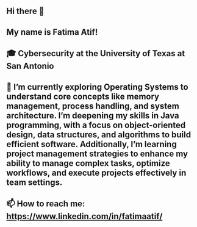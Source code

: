 ## Hi there 👋
## My name is Fatima Atif!
## 🎓 Cybersecurity at the University of Texas at San Antonio
## 🌱 I’m currently exploring Operating Systems to understand core concepts like memory management, process handling, and system architecture. I’m deepening my skills in Java programming, with a focus on object-oriented design, data structures, and algorithms to build efficient software. Additionally, I’m learning project management strategies to enhance my ability to manage complex tasks, optimize workflows, and execute projects effectively in team settings. 
## 📫 How to reach me: https://www.linkedin.com/in/fatimaatif/ 
<!--
**fatimaagit/fatimaagit** is a ✨ _special_ ✨ repository because its `README.md` (this file) appears on your GitHub profile.

Here are some ideas to get you started:

- 🔭 I’m currently working on ...
- 🌱 I’m currently learning ...
- 👯 I’m looking to collaborate on ...
- 🤔 I’m looking for help with ...
- 💬 Ask me about ...
- 😄 Pronouns: ...
- ⚡ Fun fact: ...
-->
